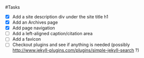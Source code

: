 #Tasks

- [X] Add a site description div under the site title h1
- [X] Add an Archives page
- [X] Add page navigation
- [ ] Add a left-aligned caption/citation area
- [ ] Add a favicon
- [ ] Checkout plugins and see if anything is needed (possibly http://www.jekyll-plugins.com/plugins/simple-jekyll-search ?)
